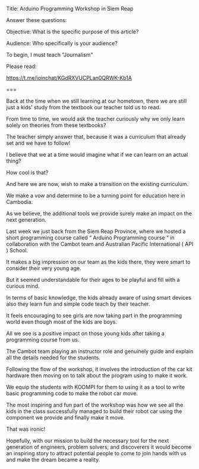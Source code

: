 Title: Arduino Programming Workshop in Siem Reap

Answer these questions:

Objective: What is the specific purpose of this article?

Audience: Who specifically is your audience?

To begin, I must teach "Journalism"

Please read:

https://t.me/joinchat/KGdRXVUCPLan0QRWK-Kb1A

===

Back at the time when we still learning at our hometown, there we are still just a kids' study from the textbook our teacher told us to read. 

From time to time, we would ask the teacher curiously why we only learn solely on theories from these textbooks? 

The teacher simply answer that, because it was a curriculum that already set and we have to follow! 

I believe that we at a time would imagine what if we can learn on an actual thing? 

How cool is that?

And here we are now, wish to make a transition on the existing curriculum. 

We make a vow and determine to be a turning point for education here in Cambodia. 

As we believe, the additional tools we provide surely make an impact on the next generation.  

Last week we just back from the Siem Reap Province, where we hosted a short programming course called “ Arduino Programming course “ in collaboration with the Cambot team and Australian Pacific International ( API ) School.

It makes a big impression on our team as the kids there, they were smart to consider their very young age. 

But it seemed understandable for their ages to be playful and fill with a curious mind. 

In terms of basic knowledge, the kids already aware of using smart devices also they learn fun and simple code teach by their teacher. 

It feels encouraging to see girls are now taking part in the programming world even though most of the kids are boys.

All we see is a positive impact on those young kids after taking a programming course from us. 

The Cambot team playing an instructor role and genuinely guide and explain all the details needed for the students. 

Following the flow of the workshop, it involves the introduction of the car kit hardware then moving on to talk about the program using to make it work. 

We equip the students with KOOMPI for them to using it as a tool to write basic programming code to make the robot car move. 

The most inspiring and fun part of the workshop was how we see all the kids in the class successfully managed to build their robot car using the component we provide and finally make it move. 

That was ironic!

Hopefully, with our mission to build the necessary tool for the next generation of engineers, problem solvers, and discoverers it would become an inspiring story to attract potential people to come to join hands with us and make the dream became a reality.
